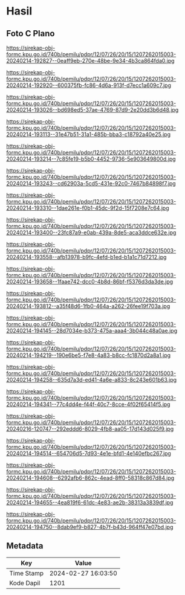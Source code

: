 # Hasil

## Foto C Plano

https://sirekap-obj-formc.kpu.go.id/740b/pemilu/pdpr/12/07/26/20/15/1207262015003-20240214-192827--0eaff9eb-270e-48be-9e34-4b3ca864fda0.jpg

https://sirekap-obj-formc.kpu.go.id/740b/pemilu/pdpr/12/07/26/20/15/1207262015003-20240214-192920--600375fb-fc86-4d6a-913f-d7ecc1a609c7.jpg

https://sirekap-obj-formc.kpu.go.id/740b/pemilu/pdpr/12/07/26/20/15/1207262015003-20240214-193026--bd698ed5-37ae-4769-87d9-2e20dd3b6d48.jpg

https://sirekap-obj-formc.kpu.go.id/740b/pemilu/pdpr/12/07/26/20/15/1207262015003-20240214-193113--31e47b51-31a1-485b-bba3-c18792a40e25.jpg

https://sirekap-obj-formc.kpu.go.id/740b/pemilu/pdpr/12/07/26/20/15/1207262015003-20240214-193214--7c85fe19-b5b0-4452-9736-5e903649800d.jpg

https://sirekap-obj-formc.kpu.go.id/740b/pemilu/pdpr/12/07/26/20/15/1207262015003-20240214-193243--cd62903a-5cd5-431e-92c0-7467b84898f7.jpg

https://sirekap-obj-formc.kpu.go.id/740b/pemilu/pdpr/12/07/26/20/15/1207262015003-20240214-193310--1dae261e-f0b1-45dc-9f2d-15f7208e7c64.jpg

https://sirekap-obj-formc.kpu.go.id/740b/pemilu/pdpr/12/07/26/20/15/1207262015003-20240214-193400--23fc87a9-e0ab-439a-8de5-aca3ddce632e.jpg

https://sirekap-obj-formc.kpu.go.id/740b/pemilu/pdpr/12/07/26/20/15/1207262015003-20240214-193558--afb13978-b9fc-4efd-b1ed-b1a1c71d7212.jpg

https://sirekap-obj-formc.kpu.go.id/740b/pemilu/pdpr/12/07/26/20/15/1207262015003-20240214-193658--1faae742-dcc0-4b8d-86bf-f5376d3da3de.jpg

https://sirekap-obj-formc.kpu.go.id/740b/pemilu/pdpr/12/07/26/20/15/1207262015003-20240214-193812--a35f48d6-1fb0-464a-a262-26fee19f703a.jpg

https://sirekap-obj-formc.kpu.go.id/740b/pemilu/pdpr/12/07/26/20/15/1207262015003-20240214-194145--28d7034e-b373-475a-aaa4-3b044c48a0ae.jpg

https://sirekap-obj-formc.kpu.go.id/740b/pemilu/pdpr/12/07/26/20/15/1207262015003-20240214-194219--190e6be5-f7e8-4a83-b8cc-fc1870d2a8a1.jpg

https://sirekap-obj-formc.kpu.go.id/740b/pemilu/pdpr/12/07/26/20/15/1207262015003-20240214-194258--635d7a3d-ed41-4a6e-a833-8c243e601b63.jpg

https://sirekap-obj-formc.kpu.go.id/740b/pemilu/pdpr/12/07/26/20/15/1207262015003-20240214-194341--77c4dd4e-f44f-40c7-8cce-4f02f65414f5.jpg

https://sirekap-obj-formc.kpu.go.id/740b/pemilu/pdpr/12/07/26/20/15/1207262015003-20240216-120747--292eddd6-8029-4fb8-aa05-17d143d025f9.jpg

https://sirekap-obj-formc.kpu.go.id/740b/pemilu/pdpr/12/07/26/20/15/1207262015003-20240214-194514--654706d5-7d93-4e1e-bfd1-4e140efbc267.jpg

https://sirekap-obj-formc.kpu.go.id/740b/pemilu/pdpr/12/07/26/20/15/1207262015003-20240214-194608--6292afb6-862c-4ead-8ff0-58318c867d84.jpg

https://sirekap-obj-formc.kpu.go.id/740b/pemilu/pdpr/12/07/26/20/15/1207262015003-20240214-194655--4ea819f6-61dc-4e83-ae2b-38313a3839df.jpg

https://sirekap-obj-formc.kpu.go.id/740b/pemilu/pdpr/12/07/26/20/15/1207262015003-20240214-194750--8dab9ef9-b827-4b7f-b43d-964ff47e07bd.jpg


## Metadata

| Key        | Value               |
| ---------- | ------------------- |
| Time Stamp | 2024-02-27 16:03:50 |
| Kode Dapil | 1201                |



